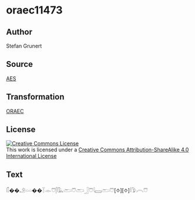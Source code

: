 # oraec11473

## Author

Stefan Grunert

## Source

[AES](https://github.com/simondschweitzer/aes)

## Transformation

[ORAEC](https://oraec.github.io/)

## License

<a rel="license" href="http://creativecommons.org/licenses/by-sa/4.0/"><img alt="Creative Commons License" style="border-width:0" src="https://i.creativecommons.org/l/by-sa/4.0/88x31.png" /></a><br />This work is licensed under a <a rel="license" href="http://creativecommons.org/licenses/by-sa/4.0/">Creative Commons Attribution-ShareAlike 4.0 International License</a>

## Text

𓏁��𓄂𓏏𓏏��𓇅𓁹𓇨𓋴𓅓𓂧𓇨𓂧𓃀𓇨𓇋𓈙𓂧𓇨[⯑][⯑]𓎛𓅱𓇹𓇨<br>
